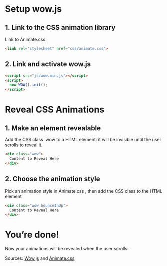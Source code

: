 # Setup wow.js

## 1. Link to the CSS animation library

Link to Animate.css

```html
<link rel="stylesheet" href="css/animate.css">
```

## 2. Link and activate wow.js

```html
<script src="js/wow.min.js"></script>
<script>
  new WOW().init();
</script>
```

# Reveal CSS Animations

## 1. Make an element revealable

Add the CSS class .wow to a HTML element: it will be invisible until the user scrolls to reveal it.

```html
<div class="wow">
  Content to Reveal Here
</div>
```

## 2. Choose the animation style

Pick an animation style in Animate.css , then add the CSS class to the HTML element

```html
<div class="wow bounceInUp">
  Content to Reveal Here
</div>
```

# You’re done!

Now your animations will be revealed when the user scrolls.

Sources: [Wow.js](https://wowjs.uk/) and [Animate.css](https://daneden.github.io/animate.css)
